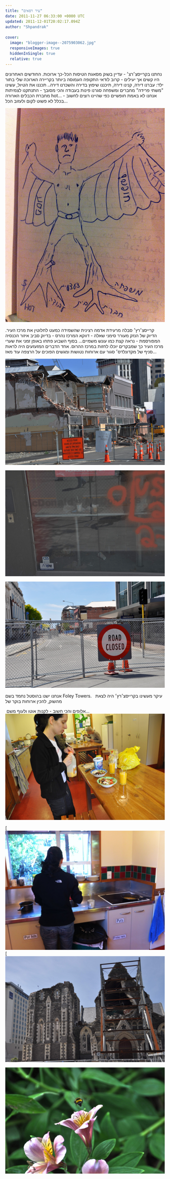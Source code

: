 ```yaml
---
title: "עיר רפאים"
date: 2011-11-27 06:33:00 +0000 UTC
updated: 2011-12-01T20:02:17.094Z
author: "Shpandrak"

cover:
  image: "blogger-image--2075903062.jpg"
  responsiveImages: true
  hiddenInSingle: true
  relative: true
---
```


נחתנו בקרייסצ׳רצ׳ - עדיין בשוק מסאגת הטיסות הכל-כך ארוכות. החודשים האחרונים היו קשים אך יעילים - קרוב לודאי התקופה העמוסה ביותר בקריירה הארוכה שלי בתור ילד: עברנו דירה, קנינו דירה, תיכננו שיפוץ בדירה והשכרנו דירה.. תכננו את הטיול, עשינו "משתי פרידה" מחברים ומשפחה סגרנו פינות בעבודה והכי מסובך - התנתקנו לצמיתות מחברת הכבלים הארורה hot... אנחנו לא באמת חופשיים כפי שהיינו רוצים לחשוב - בכלל לא פשוט לקום ולעזוב הכל...

![](blogger-image--1984746818.jpg)

קרייסצ׳רץ׳ סבלה מרעידת אדמה רצינית שהשמידה כמעט לחלוטין את מרכז העיר. הדיוק של הנזק מעורר סימני שאלה - דווקא המרכז נהרס - בדיוק סביב איזור הכנסיה המפורסמת - נראה קצת כמו עונש משמיים... בסוף השבוע פתחו באופן זמני את שערי מרכז העיר כך שמבקרים יוכלו לחזות במרכז ההרוס. אחד הדברים המזעזעים היה לראות סניף של מקדונלדס׳ סגור עם ארוחות נטושות ומגשים הפוכים על הרצפה עוד מאז...

![](blogger-image--1315413940.jpg)

![](blogger-image--1425254755.jpg)

![](blogger-image--2075903062.jpg)

אנחנו ישנו בהוסטל נחמד בשם Foley Towers.   עיקר מעשינו בקרייסצ׳רץ׳ היה לצאת מהשוק, להכין ארוחות בוקר של

 אלופים והכי חשוב - לקנות אוטו ולעוף משם...![](blogger-image-61946001.jpg)

[![](cc5.jpg)
[![](cc6.jpg)

![](blogger-image--626409840.jpg)
